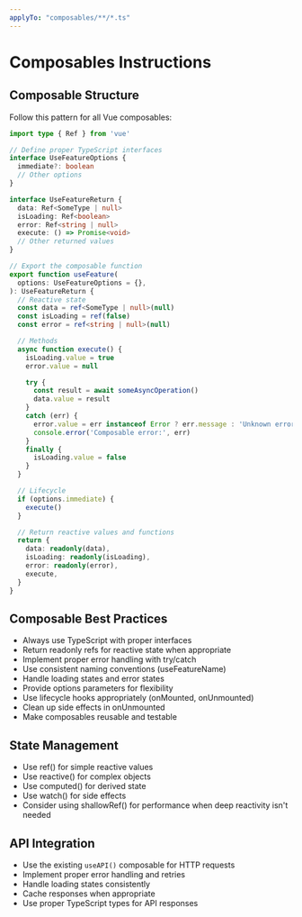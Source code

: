 ```yaml
---
applyTo: "composables/**/*.ts"
---
```


# Composables Instructions

## Composable Structure
Follow this pattern for all Vue composables:

```typescript
import type { Ref } from 'vue'

// Define proper TypeScript interfaces
interface UseFeatureOptions {
  immediate?: boolean
  // Other options
}

interface UseFeatureReturn {
  data: Ref<SomeType | null>
  isLoading: Ref<boolean>
  error: Ref<string | null>
  execute: () => Promise<void>
  // Other returned values
}

// Export the composable function
export function useFeature(
  options: UseFeatureOptions = {},
): UseFeatureReturn {
  // Reactive state
  const data = ref<SomeType | null>(null)
  const isLoading = ref(false)
  const error = ref<string | null>(null)

  // Methods
  async function execute() {
    isLoading.value = true
    error.value = null

    try {
      const result = await someAsyncOperation()
      data.value = result
    }
    catch (err) {
      error.value = err instanceof Error ? err.message : 'Unknown error'
      console.error('Composable error:', err)
    }
    finally {
      isLoading.value = false
    }
  }

  // Lifecycle
  if (options.immediate) {
    execute()
  }

  // Return reactive values and functions
  return {
    data: readonly(data),
    isLoading: readonly(isLoading),
    error: readonly(error),
    execute,
  }
}
```

## Composable Best Practices
- Always use TypeScript with proper interfaces
- Return readonly refs for reactive state when appropriate
- Implement proper error handling with try/catch
- Use consistent naming conventions (useFeatureName)
- Handle loading states and error states
- Provide options parameters for flexibility
- Use lifecycle hooks appropriately (onMounted, onUnmounted)
- Clean up side effects in onUnmounted
- Make composables reusable and testable

## State Management
- Use ref() for simple reactive values
- Use reactive() for complex objects
- Use computed() for derived state
- Use watch() for side effects
- Consider using shallowRef() for performance when deep reactivity isn't needed

## API Integration
- Use the existing `useAPI()` composable for HTTP requests
- Implement proper error handling and retries
- Handle loading states consistently
- Cache responses when appropriate
- Use proper TypeScript types for API responses
